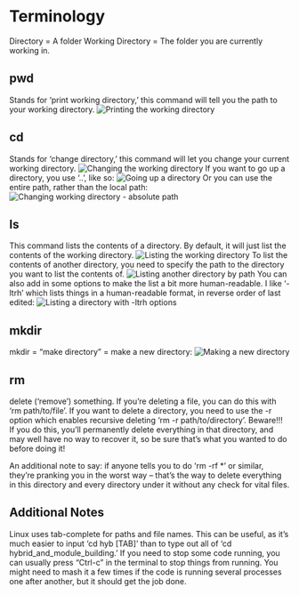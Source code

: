 # Terminology
Directory = A folder
Working Directory = The folder you are currently working in.

## pwd
Stands for ‘print working directory,’ this command will tell you the path to your working directory.
![Printing the working directory](./pictures/pic1.png)

## cd
Stands for ‘change directory,’ this command will let you change your current working directory.
![Changing the working directory](./pictures/pic2.png)
If you want to go up a directory, you use ‘..’, like so:
![Going up a directory](./pictures/pic3.png)
Or you can use the entire path, rather than the local path:
![Changing working directory - absolute path](./pictures/pic4.png)

## ls
This command lists the contents of a directory. By default, it will just list the contents of the working directory.
![Listing the working directory](./pictures/pic5.png)
To list the contents of another directory, you need to specify the path to the directory you want to list the contents of.
![Listing another directory by path](./pictures/pic6.png)
You can also add in some options to make the list a bit more human-readable. I like ‘-ltrh’ which lists things in a human-readable format, in reverse order of last edited:
![Listing a directory with -ltrh options](./pictures/pic7.png)

## mkdir
mkdir = “make directory” = make a new directory:
![Making a new directory](./pictures/pic8.png)

## rm
delete (‘remove’) something. If you’re deleting a file, you can do this with ‘rm path/to/file’. If you want to delete a directory, you need to use the -r option which enables recursive deleting ‘rm -r path/to/directory’. Beware!!! If you do this, you’ll permanently delete everything in that directory, and may well have no way to recover it, so be sure that’s what you wanted to do before doing it!

An additional note to say: if anyone tells you to do ‘rm -rf *’ or similar, they’re pranking you in the worst way – that’s the way to delete everything in this directory and every directory under it without any check for vital files.

## Additional Notes
Linux uses tab-complete for paths and file names. This can be useful, as it’s much easier to input ‘cd hyb [TAB]’ than to type out all of ‘cd hybrid_and_module_building.’
If you need to stop some code running, you can usually press “Ctrl-c” in the terminal to stop things from running. You might need to mash it a few times if the code is running several processes one after another, but it should get the job done.